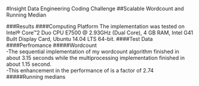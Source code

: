 #Insight Data Engineering Coding Challenge 
##Scalable Wordcount and Running Median



###Results
####Computing Platform
The implementation was tested on Intel® Core™2 Duo CPU E7500 @ 2.93GHz (Dual Core), 4 GB RAM, Intel G41 Built Display Card, Ubuntu 14.04 LTS 64-bit.
####Test Data 
####Perfromance
#####Wordcount    
-The sequential implementation of my wordcount algorithm finished in about 3.15 seconds while the multiprocessing implementation finished in about 1.15 second.     
-This enhancement in the performance of is a factor of 2.74    
#####Running medians
 